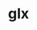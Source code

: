 ---
title: "glx"
layout: cache
categories: [package, develop]
meta: {"compilers": ["gcc@11.1.0", "gcc@11.4.0", "gcc@9.4.0", "none"], "num_specs": 91, "num_specs_by_stack": {"data-vis-sdk": 7, "e4s": 44, "e4s-neoverse_v1": 4, "e4s-power": 2, "gpu-tests": 26, "hep": 8, "root": 91}, "oss": ["ubuntu20.04", "ubuntu22.04"], "platforms": ["linux"], "stacks": ["data-vis-sdk", "e4s", "e4s-neoverse_v1", "e4s-power", "gpu-tests", "hep", "root"], "targets": ["neoverse_v1", "ppc64le", "x86_64_v3"], "versions": ["1.4"]}
spec_details: [{"compiler": "none", "hash": "33jb5luhwd7efetoq7gxkagdodlt5gi5", "os": "ubuntu22.04", "platform": "linux", "size": "-", "stacks": ["hep", "root"], "target": "x86_64_v3", "variants": ["build_system=bundle"], "versions": ["1.4"]}, {"compiler": "none", "hash": "34o3pqlvr3u7cm4rawwkpann4fmjfrfx", "os": "ubuntu22.04", "platform": "linux", "size": "-", "stacks": ["e4s", "root"], "target": "x86_64_v3", "variants": ["build_system=bundle"], "versions": ["1.4"]}, {"compiler": "none", "hash": "3av6pedhf5iu7euyun2r3dtuwlp2oazr", "os": "ubuntu22.04", "platform": "linux", "size": "-", "stacks": ["e4s", "root"], "target": "x86_64_v3", "variants": ["build_system=bundle"], "versions": ["1.4"]}, {"compiler": "gcc@11.1.0", "hash": "3llvrk3skipyb3aah4bc4xbeornvig2b", "os": "ubuntu20.04", "platform": "linux", "size": "-", "stacks": ["gpu-tests", "root"], "target": "x86_64_v3", "variants": ["build_system=bundle"], "versions": ["1.4"]}, {"compiler": "gcc@11.1.0", "hash": "3zzdljzpk5wbjcj2p3k7lgpwyk52lrti", "os": "ubuntu20.04", "platform": "linux", "size": "-", "stacks": ["gpu-tests", "root"], "target": "x86_64_v3", "variants": ["build_system=bundle"], "versions": ["1.4"]}, {"compiler": "none", "hash": "4b5iz3fggbiyqvm54vjal5hjmp754zj5", "os": "ubuntu22.04", "platform": "linux", "size": "-", "stacks": ["e4s", "root"], "target": "x86_64_v3", "variants": ["build_system=bundle"], "versions": ["1.4"]}, {"compiler": "none", "hash": "55qabbljuxe73fckqbs4leqfpmm7agcn", "os": "ubuntu22.04", "platform": "linux", "size": "-", "stacks": ["e4s", "root"], "target": "x86_64_v3", "variants": ["build_system=bundle"], "versions": ["1.4"]}, {"compiler": "none", "hash": "64iwiqsuqlbwt5j5eozxs7dzhxr5atgn", "os": "ubuntu22.04", "platform": "linux", "size": "-", "stacks": ["e4s", "root"], "target": "x86_64_v3", "variants": ["build_system=bundle"], "versions": ["1.4"]}, {"compiler": "gcc@11.4.0", "hash": "6jefpyjfgz27nypj7lvb2mxupvguegpc", "os": "ubuntu22.04", "platform": "linux", "size": "-", "stacks": ["e4s-neoverse_v1", "root"], "target": "neoverse_v1", "variants": ["build_system=bundle"], "versions": ["1.4"]}, {"compiler": "none", "hash": "6lxao5docgjxbq2vrtxghdqdofsqypcq", "os": "ubuntu22.04", "platform": "linux", "size": "-", "stacks": ["e4s", "root"], "target": "x86_64_v3", "variants": ["build_system=bundle"], "versions": ["1.4"]}, {"compiler": "none", "hash": "6tuvjmwr65lcry4v7b2mvchao23myvo2", "os": "ubuntu22.04", "platform": "linux", "size": "-", "stacks": ["e4s", "root"], "target": "x86_64_v3", "variants": ["build_system=bundle"], "versions": ["1.4"]}, {"compiler": "none", "hash": "6ui7ndgocayx7vlfjdmprkrl6lnskr2c", "os": "ubuntu22.04", "platform": "linux", "size": "-", "stacks": ["e4s", "root"], "target": "x86_64_v3", "variants": ["build_system=bundle"], "versions": ["1.4"]}, {"compiler": "none", "hash": "6wn7tnww6cse3ayccars5fy6j6rvw63r", "os": "ubuntu22.04", "platform": "linux", "size": "-", "stacks": ["e4s", "root"], "target": "x86_64_v3", "variants": ["build_system=bundle"], "versions": ["1.4"]}, {"compiler": "gcc@11.1.0", "hash": "7dwtl6mkw4eoflwageduzjlkw2upwucb", "os": "ubuntu20.04", "platform": "linux", "size": "-", "stacks": ["gpu-tests", "root"], "target": "x86_64_v3", "variants": ["build_system=bundle"], "versions": ["1.4"]}, {"compiler": "gcc@11.1.0", "hash": "7hpnoakv6f3sgayu2mqgzn4vlncc2uve", "os": "ubuntu20.04", "platform": "linux", "size": "-", "stacks": ["gpu-tests", "root"], "target": "x86_64_v3", "variants": ["build_system=bundle"], "versions": ["1.4"]}, {"compiler": "gcc@11.1.0", "hash": "7yxuecejqrkzyvgblenh3yhh2xcuonyz", "os": "ubuntu20.04", "platform": "linux", "size": "-", "stacks": ["gpu-tests", "root"], "target": "x86_64_v3", "variants": ["build_system=bundle"], "versions": ["1.4"]}, {"compiler": "gcc@11.1.0", "hash": "avx75bwmcgqbqu5rqqnjubvmhszhk6de", "os": "ubuntu20.04", "platform": "linux", "size": "-", "stacks": ["gpu-tests", "root"], "target": "x86_64_v3", "variants": ["build_system=bundle"], "versions": ["1.4"]}, {"compiler": "none", "hash": "bdccaauahdj6kg54c2gk2loivcptcws4", "os": "ubuntu22.04", "platform": "linux", "size": "-", "stacks": ["hep", "root"], "target": "x86_64_v3", "variants": ["build_system=bundle"], "versions": ["1.4"]}, {"compiler": "gcc@11.1.0", "hash": "bdytgzqzqzvt6rj3gw2vlyyiroj2wfit", "os": "ubuntu20.04", "platform": "linux", "size": "-", "stacks": ["gpu-tests", "root"], "target": "x86_64_v3", "variants": ["build_system=bundle"], "versions": ["1.4"]}, {"compiler": "gcc@11.1.0", "hash": "bnoiazijb5l3uswk5eahsgczvb65aw4e", "os": "ubuntu20.04", "platform": "linux", "size": "-", "stacks": ["gpu-tests", "root"], "target": "x86_64_v3", "variants": ["build_system=bundle"], "versions": ["1.4"]}, {"compiler": "none", "hash": "c32rub7unm322j2f3rz6et52ixie3myb", "os": "ubuntu22.04", "platform": "linux", "size": "-", "stacks": ["e4s", "root"], "target": "x86_64_v3", "variants": ["build_system=bundle"], "versions": ["1.4"]}, {"compiler": "none", "hash": "cq7hlnvzryosk2bpntwq3e3q6doijdyb", "os": "ubuntu20.04", "platform": "linux", "size": "-", "stacks": ["data-vis-sdk", "root"], "target": "x86_64_v3", "variants": ["build_system=bundle"], "versions": ["1.4"]}, {"compiler": "none", "hash": "cwhzppzfn4x5afliqcryxgntfj5ohp4f", "os": "ubuntu22.04", "platform": "linux", "size": "-", "stacks": ["e4s", "root"], "target": "x86_64_v3", "variants": ["build_system=bundle"], "versions": ["1.4"]}, {"compiler": "none", "hash": "d7x77vomlhidpqmmnulfw5xoqm2oirfl", "os": "ubuntu22.04", "platform": "linux", "size": "-", "stacks": ["e4s", "root"], "target": "x86_64_v3", "variants": ["build_system=bundle"], "versions": ["1.4"]}, {"compiler": "none", "hash": "dc5bjwdjblpmgq42y6igbg2uf4dwk27f", "os": "ubuntu20.04", "platform": "linux", "size": "-", "stacks": ["data-vis-sdk", "root"], "target": "x86_64_v3", "variants": ["build_system=bundle"], "versions": ["1.4"]}, {"compiler": "gcc@11.1.0", "hash": "dvalvp5nv4pqdbwbiywzxgi7hijfqdod", "os": "ubuntu20.04", "platform": "linux", "size": "-", "stacks": ["gpu-tests", "root"], "target": "x86_64_v3", "variants": ["build_system=bundle"], "versions": ["1.4"]}, {"compiler": "gcc@11.1.0", "hash": "e3dchrzhs53hujbz6zqan2vzrypfck4d", "os": "ubuntu20.04", "platform": "linux", "size": "-", "stacks": ["gpu-tests", "root"], "target": "x86_64_v3", "variants": ["build_system=bundle"], "versions": ["1.4"]}, {"compiler": "none", "hash": "e4r3cjrmwpmm6ymir6pychtp5k6qwxxs", "os": "ubuntu22.04", "platform": "linux", "size": "-", "stacks": ["e4s", "root"], "target": "x86_64_v3", "variants": ["build_system=bundle"], "versions": ["1.4"]}, {"compiler": "none", "hash": "eeiocfgzalmcck5nrcsmzbir6bbzqtiq", "os": "ubuntu22.04", "platform": "linux", "size": "-", "stacks": ["e4s", "root"], "target": "x86_64_v3", "variants": ["build_system=bundle"], "versions": ["1.4"]}, {"compiler": "none", "hash": "en4du4ebualsgn6qe6efx5btbkrx4q5s", "os": "ubuntu22.04", "platform": "linux", "size": "-", "stacks": ["e4s", "root"], "target": "x86_64_v3", "variants": ["build_system=bundle"], "versions": ["1.4"]}, {"compiler": "none", "hash": "euqe52l26rrvhwgkixsrndtdnzx2lfp2", "os": "ubuntu20.04", "platform": "linux", "size": "-", "stacks": ["data-vis-sdk", "root"], "target": "x86_64_v3", "variants": ["build_system=bundle"], "versions": ["1.4"]}, {"compiler": "gcc@11.1.0", "hash": "fc4iiqbp4yj5zrnmsbbb7aixhv2l7j44", "os": "ubuntu20.04", "platform": "linux", "size": "-", "stacks": ["gpu-tests", "root"], "target": "x86_64_v3", "variants": ["build_system=bundle"], "versions": ["1.4"]}, {"compiler": "gcc@11.1.0", "hash": "g6hpzyaq47iyu62wqbtugmfwpwyfqgei", "os": "ubuntu20.04", "platform": "linux", "size": "-", "stacks": ["gpu-tests", "root"], "target": "x86_64_v3", "variants": ["build_system=bundle"], "versions": ["1.4"]}, {"compiler": "none", "hash": "gf5pugcgmpwjfixaes5mjgiyomqbpkwa", "os": "ubuntu22.04", "platform": "linux", "size": "-", "stacks": ["e4s", "root"], "target": "x86_64_v3", "variants": ["build_system=bundle"], "versions": ["1.4"]}, {"compiler": "none", "hash": "ghvafp45gfniex53uvmdzjlnetehm7ks", "os": "ubuntu20.04", "platform": "linux", "size": "-", "stacks": ["data-vis-sdk", "root"], "target": "x86_64_v3", "variants": ["build_system=bundle"], "versions": ["1.4"]}, {"compiler": "gcc@11.1.0", "hash": "gkyg4he3ybyfsldbzths4lpwdnaqcgkj", "os": "ubuntu20.04", "platform": "linux", "size": "-", "stacks": ["gpu-tests", "root"], "target": "x86_64_v3", "variants": ["build_system=bundle"], "versions": ["1.4"]}, {"compiler": "none", "hash": "hdrjo4v33ns7ne2whtaz4lqp54mq6o6x", "os": "ubuntu22.04", "platform": "linux", "size": "-", "stacks": ["e4s", "root"], "target": "x86_64_v3", "variants": ["build_system=bundle"], "versions": ["1.4"]}, {"compiler": "none", "hash": "hkpyrzygbhyggp3fyj3htsrdhli3r6sb", "os": "ubuntu22.04", "platform": "linux", "size": "-", "stacks": ["e4s", "root"], "target": "x86_64_v3", "variants": ["build_system=bundle"], "versions": ["1.4"]}, {"compiler": "none", "hash": "htlgf4alt2xbrxsubuwcomg6gaeuvtfl", "os": "ubuntu22.04", "platform": "linux", "size": "-", "stacks": ["e4s", "root"], "target": "x86_64_v3", "variants": ["build_system=bundle"], "versions": ["1.4"]}, {"compiler": "gcc@11.1.0", "hash": "ibbyvqvnhlw324hp6hyjwjkdbw6jvtgz", "os": "ubuntu20.04", "platform": "linux", "size": "-", "stacks": ["gpu-tests", "root"], "target": "x86_64_v3", "variants": ["build_system=bundle"], "versions": ["1.4"]}, {"compiler": "none", "hash": "j2ghkrq6dgp3sx2l2uyyjb7e7nnqcsvs", "os": "ubuntu22.04", "platform": "linux", "size": "-", "stacks": ["e4s", "root"], "target": "x86_64_v3", "variants": ["build_system=bundle"], "versions": ["1.4"]}, {"compiler": "none", "hash": "jf7l6mscxrf73fxgfdrts6sbwqobgelp", "os": "ubuntu22.04", "platform": "linux", "size": "-", "stacks": ["e4s", "root"], "target": "x86_64_v3", "variants": ["build_system=bundle"], "versions": ["1.4"]}, {"compiler": "gcc@11.4.0", "hash": "k6cdm7m6kqoxvnoibktfse5uimlvx2ar", "os": "ubuntu22.04", "platform": "linux", "size": "-", "stacks": ["e4s-neoverse_v1", "root"], "target": "neoverse_v1", "variants": ["build_system=bundle"], "versions": ["1.4"]}, {"compiler": "none", "hash": "kgugmio4fvsptkcksu4r26t65cbzcz3d", "os": "ubuntu22.04", "platform": "linux", "size": "-", "stacks": ["e4s", "root"], "target": "x86_64_v3", "variants": ["build_system=bundle"], "versions": ["1.4"]}, {"compiler": "none", "hash": "l75cspzrgkw6jplydjlt2xonlzvoakil", "os": "ubuntu22.04", "platform": "linux", "size": "-", "stacks": ["e4s", "root"], "target": "x86_64_v3", "variants": ["build_system=bundle"], "versions": ["1.4"]}, {"compiler": "gcc@9.4.0", "hash": "l7f2mxqhwin6x2kci46g7z4lba2rganq", "os": "ubuntu20.04", "platform": "linux", "size": "-", "stacks": ["e4s-power", "root"], "target": "ppc64le", "variants": ["build_system=bundle"], "versions": ["1.4"]}, {"compiler": "none", "hash": "lghqeftx2k5x4z5qx2wue5ixolftdosf", "os": "ubuntu20.04", "platform": "linux", "size": "-", "stacks": ["data-vis-sdk", "root"], "target": "x86_64_v3", "variants": ["build_system=bundle"], "versions": ["1.4"]}, {"compiler": "none", "hash": "ljju5eth5ulw5kn7hi3qoyce6h23q6xi", "os": "ubuntu22.04", "platform": "linux", "size": "-", "stacks": ["e4s", "root"], "target": "x86_64_v3", "variants": ["build_system=bundle"], "versions": ["1.4"]}, {"compiler": "none", "hash": "mf3n4zts7xnfnvgqfvwjuvigb5mdb7nk", "os": "ubuntu22.04", "platform": "linux", "size": "-", "stacks": ["e4s", "root"], "target": "x86_64_v3", "variants": ["build_system=bundle"], "versions": ["1.4"]}, {"compiler": "none", "hash": "n3whlietdbw7lugol7bnidsrvw4ru4rz", "os": "ubuntu20.04", "platform": "linux", "size": "-", "stacks": ["data-vis-sdk", "root"], "target": "x86_64_v3", "variants": ["build_system=bundle"], "versions": ["1.4"]}, {"compiler": "none", "hash": "nawx6waxv2gub4uaxgbjtzynhxpku3mi", "os": "ubuntu22.04", "platform": "linux", "size": "-", "stacks": ["e4s", "root"], "target": "x86_64_v3", "variants": ["build_system=bundle"], "versions": ["1.4"]}, {"compiler": "none", "hash": "ncayxt4ge5xylrwn67p2sfurvcssgmnq", "os": "ubuntu22.04", "platform": "linux", "size": "-", "stacks": ["e4s", "root"], "target": "x86_64_v3", "variants": ["build_system=bundle"], "versions": ["1.4"]}, {"compiler": "none", "hash": "odwgnwl2p4tamjqlsl6egiu7s4lbsvuq", "os": "ubuntu22.04", "platform": "linux", "size": "-", "stacks": ["e4s", "root"], "target": "x86_64_v3", "variants": ["build_system=bundle"], "versions": ["1.4"]}, {"compiler": "gcc@11.1.0", "hash": "ogaj5t34mj6tnsainbep7qd5idm2zdjg", "os": "ubuntu20.04", "platform": "linux", "size": "-", "stacks": ["gpu-tests", "root"], "target": "x86_64_v3", "variants": ["build_system=bundle"], "versions": ["1.4"]}, {"compiler": "none", "hash": "orcdgvcplxw2pjtw35zmkip4x7oxpfvj", "os": "ubuntu22.04", "platform": "linux", "size": "-", "stacks": ["e4s", "root"], "target": "x86_64_v3", "variants": ["build_system=bundle"], "versions": ["1.4"]}, {"compiler": "none", "hash": "ow4iurdgbhddk5uy36mmjhzuik7xcyhx", "os": "ubuntu22.04", "platform": "linux", "size": "-", "stacks": ["e4s", "root"], "target": "x86_64_v3", "variants": ["build_system=bundle"], "versions": ["1.4"]}, {"compiler": "none", "hash": "owibvnflbssvmheppokzatmtpylyogen", "os": "ubuntu22.04", "platform": "linux", "size": "-", "stacks": ["e4s", "root"], "target": "x86_64_v3", "variants": ["build_system=bundle"], "versions": ["1.4"]}, {"compiler": "gcc@11.1.0", "hash": "p3ijjqzuuy627patrywcp33bciml7ka4", "os": "ubuntu20.04", "platform": "linux", "size": "-", "stacks": ["gpu-tests", "root"], "target": "x86_64_v3", "variants": ["build_system=bundle"], "versions": ["1.4"]}, {"compiler": "gcc@11.1.0", "hash": "pctlzxoj2cff5no4yn2ve263e22q3vxg", "os": "ubuntu20.04", "platform": "linux", "size": "-", "stacks": ["gpu-tests", "root"], "target": "x86_64_v3", "variants": ["build_system=bundle"], "versions": ["1.4"]}, {"compiler": "none", "hash": "pmhuqjwjj4a2nmvyl6l3w6zk3ppork32", "os": "ubuntu22.04", "platform": "linux", "size": "-", "stacks": ["e4s", "root"], "target": "x86_64_v3", "variants": ["build_system=bundle"], "versions": ["1.4"]}, {"compiler": "none", "hash": "pxs2dkbvrtdv4pqtpifenyyxwkj7q3ev", "os": "ubuntu22.04", "platform": "linux", "size": "-", "stacks": ["e4s", "root"], "target": "x86_64_v3", "variants": ["build_system=bundle"], "versions": ["1.4"]}, {"compiler": "none", "hash": "qrkggzrkwygnd6vbjqprna6ixy4cmn7z", "os": "ubuntu22.04", "platform": "linux", "size": "-", "stacks": ["e4s", "root"], "target": "x86_64_v3", "variants": ["build_system=bundle"], "versions": ["1.4"]}, {"compiler": "none", "hash": "qvrvcq34p5u44kndyhakvnqbqqikcofx", "os": "ubuntu22.04", "platform": "linux", "size": "-", "stacks": ["e4s", "root"], "target": "x86_64_v3", "variants": ["build_system=bundle"], "versions": ["1.4"]}, {"compiler": "none", "hash": "rvzt6erz2kneuqm7cktg23ucyi6i4b2u", "os": "ubuntu22.04", "platform": "linux", "size": "-", "stacks": ["e4s", "root"], "target": "x86_64_v3", "variants": ["build_system=bundle"], "versions": ["1.4"]}, {"compiler": "none", "hash": "sah2d5hz47mdxxejld7dvgd2u7tzphwp", "os": "ubuntu22.04", "platform": "linux", "size": "-", "stacks": ["e4s", "root"], "target": "x86_64_v3", "variants": ["build_system=bundle"], "versions": ["1.4"]}, {"compiler": "gcc@11.1.0", "hash": "sifm2vzlhdpkk3qvnyfkd64jkmgpoxf7", "os": "ubuntu20.04", "platform": "linux", "size": "-", "stacks": ["gpu-tests", "root"], "target": "x86_64_v3", "variants": ["build_system=bundle"], "versions": ["1.4"]}, {"compiler": "gcc@11.1.0", "hash": "srrbqlg6yqmmtgxssaijzyndx26p4ou5", "os": "ubuntu20.04", "platform": "linux", "size": "-", "stacks": ["gpu-tests", "root"], "target": "x86_64_v3", "variants": ["build_system=bundle"], "versions": ["1.4"]}, {"compiler": "none", "hash": "syvvhzkyycu425rxg7qi225akzxvtkbv", "os": "ubuntu22.04", "platform": "linux", "size": "-", "stacks": ["hep", "root"], "target": "x86_64_v3", "variants": ["build_system=bundle"], "versions": ["1.4"]}, {"compiler": "none", "hash": "taaridf42wfxfwrqsach3ng75ycg7566", "os": "ubuntu22.04", "platform": "linux", "size": "-", "stacks": ["hep", "root"], "target": "x86_64_v3", "variants": ["build_system=bundle"], "versions": ["1.4"]}, {"compiler": "none", "hash": "taz2jvhwflkrzqvnrcc5ebf56qvhmow5", "os": "ubuntu22.04", "platform": "linux", "size": "-", "stacks": ["e4s", "root"], "target": "x86_64_v3", "variants": ["build_system=bundle"], "versions": ["1.4"]}, {"compiler": "gcc@11.1.0", "hash": "td6ppif4fxy63itlhyoamujervehsytw", "os": "ubuntu20.04", "platform": "linux", "size": "-", "stacks": ["gpu-tests", "root"], "target": "x86_64_v3", "variants": ["build_system=bundle"], "versions": ["1.4"]}, {"compiler": "none", "hash": "tn3lwshj7qxbjt6oo3kzmag5jrzwk6di", "os": "ubuntu22.04", "platform": "linux", "size": "-", "stacks": ["hep", "root"], "target": "x86_64_v3", "variants": ["build_system=bundle"], "versions": ["1.4"]}, {"compiler": "none", "hash": "ttu4kqowklburjebrnzk4jyrlkandncr", "os": "ubuntu22.04", "platform": "linux", "size": "-", "stacks": ["e4s", "root"], "target": "x86_64_v3", "variants": ["build_system=bundle"], "versions": ["1.4"]}, {"compiler": "none", "hash": "txphzviyepar5gjtiratwg4in3et7aiv", "os": "ubuntu22.04", "platform": "linux", "size": "-", "stacks": ["hep", "root"], "target": "x86_64_v3", "variants": ["build_system=bundle"], "versions": ["1.4"]}, {"compiler": "gcc@11.1.0", "hash": "uxppv4afqu66tilh7a6p5nouqpda6qz7", "os": "ubuntu20.04", "platform": "linux", "size": "-", "stacks": ["gpu-tests", "root"], "target": "x86_64_v3", "variants": ["build_system=bundle"], "versions": ["1.4"]}, {"compiler": "gcc@11.1.0", "hash": "uypgrgdolxfp22vwrgufmiorfwnvwppp", "os": "ubuntu20.04", "platform": "linux", "size": "-", "stacks": ["gpu-tests", "root"], "target": "x86_64_v3", "variants": ["build_system=bundle"], "versions": ["1.4"]}, {"compiler": "gcc@11.1.0", "hash": "vchpqnft5wrl6n476pjyq43nssvaluw3", "os": "ubuntu20.04", "platform": "linux", "size": "-", "stacks": ["gpu-tests", "root"], "target": "x86_64_v3", "variants": ["build_system=bundle"], "versions": ["1.4"]}, {"compiler": "none", "hash": "ve4sdrjcilp44bmxwlimcgzgq5cfkwsv", "os": "ubuntu22.04", "platform": "linux", "size": "-", "stacks": ["hep", "root"], "target": "x86_64_v3", "variants": ["build_system=bundle"], "versions": ["1.4"]}, {"compiler": "none", "hash": "vmnvntciw6ipbfwk6kmde5rt6svlgipn", "os": "ubuntu22.04", "platform": "linux", "size": "-", "stacks": ["e4s", "root"], "target": "x86_64_v3", "variants": ["build_system=bundle"], "versions": ["1.4"]}, {"compiler": "gcc@11.1.0", "hash": "vtpeqpu2yhipw5zlntwudrc2i4vwacnm", "os": "ubuntu20.04", "platform": "linux", "size": "-", "stacks": ["gpu-tests", "root"], "target": "x86_64_v3", "variants": ["build_system=bundle"], "versions": ["1.4"]}, {"compiler": "gcc@11.4.0", "hash": "vuhayt4icc7pj7ed62bhjhib7cswhl47", "os": "ubuntu22.04", "platform": "linux", "size": "-", "stacks": ["e4s-neoverse_v1", "root"], "target": "neoverse_v1", "variants": ["build_system=bundle"], "versions": ["1.4"]}, {"compiler": "none", "hash": "vvhek3rik24pymtzjnbcpwr7qsx2thoo", "os": "ubuntu22.04", "platform": "linux", "size": "-", "stacks": ["e4s", "root"], "target": "x86_64_v3", "variants": ["build_system=bundle"], "versions": ["1.4"]}, {"compiler": "none", "hash": "vx5rn36getc5a7xjzbvnewhv5lqqb65l", "os": "ubuntu22.04", "platform": "linux", "size": "-", "stacks": ["e4s", "root"], "target": "x86_64_v3", "variants": ["build_system=bundle"], "versions": ["1.4"]}, {"compiler": "gcc@11.1.0", "hash": "w2uckb6dxo2u5tprkivwcgjztvggol4g", "os": "ubuntu20.04", "platform": "linux", "size": "-", "stacks": ["gpu-tests", "root"], "target": "x86_64_v3", "variants": ["build_system=bundle"], "versions": ["1.4"]}, {"compiler": "none", "hash": "wkda2qoc63jmva3cky53j7qs2rshtvci", "os": "ubuntu22.04", "platform": "linux", "size": "-", "stacks": ["hep", "root"], "target": "x86_64_v3", "variants": ["build_system=bundle"], "versions": ["1.4"]}, {"compiler": "none", "hash": "wreaicqvfxekgliqdazlmrih6fcoyg4i", "os": "ubuntu22.04", "platform": "linux", "size": "-", "stacks": ["e4s", "root"], "target": "x86_64_v3", "variants": ["build_system=bundle"], "versions": ["1.4"]}, {"compiler": "none", "hash": "xnbuuykhg5vuvljcbsiz2ptbcgvl5vny", "os": "ubuntu20.04", "platform": "linux", "size": "-", "stacks": ["data-vis-sdk", "root"], "target": "x86_64_v3", "variants": ["build_system=bundle"], "versions": ["1.4"]}, {"compiler": "gcc@9.4.0", "hash": "y62ndmp6auzwcvmkho3qqwsql3snvpi2", "os": "ubuntu20.04", "platform": "linux", "size": "-", "stacks": ["e4s-power", "root"], "target": "ppc64le", "variants": ["build_system=bundle"], "versions": ["1.4"]}, {"compiler": "gcc@11.1.0", "hash": "ymktg7itj4sbv4iiyxqnzjullb3hn2kk", "os": "ubuntu20.04", "platform": "linux", "size": "-", "stacks": ["gpu-tests", "root"], "target": "x86_64_v3", "variants": ["build_system=bundle"], "versions": ["1.4"]}, {"compiler": "none", "hash": "zihxx5ts3twuhwect3xja6wgvwxo2wpx", "os": "ubuntu22.04", "platform": "linux", "size": "-", "stacks": ["e4s", "root"], "target": "x86_64_v3", "variants": ["build_system=bundle"], "versions": ["1.4"]}, {"compiler": "gcc@11.4.0", "hash": "zzohcgj2urhzfeywbktpqmempttehhqb", "os": "ubuntu22.04", "platform": "linux", "size": "-", "stacks": ["e4s-neoverse_v1", "root"], "target": "neoverse_v1", "variants": ["build_system=bundle"], "versions": ["1.4"]}]
---
